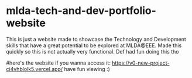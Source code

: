 # mlda-tech-and-dev-portfolio-website
This is just a website made to showcase the Technology and Development skills that have a great potential to be explored at MLDA@EEE. 
Made this quickly so this is not actually very functional. 
Def had fun doing this tho

#here's the website if you wanna access it:
https://v0-new-project-ci4vhblolk5.vercel.app/
have fun viewing :)
